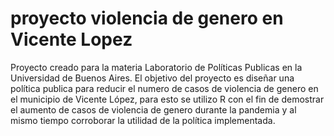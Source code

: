 # proyecto violencia de genero en Vicente Lopez 

Proyecto creado para la materia Laboratorio de Políticas Publicas en la Universidad de Buenos Aires. El objetivo del proyecto es diseñar una política publica para reducir el numero de casos de violencia de genero en el municipio de Vicente López, para esto se utilizo R con el fin de demostrar el aumento de casos de violencia de genero durante la pandemia y al mismo tiempo corroborar la utilidad de la política implementada.
